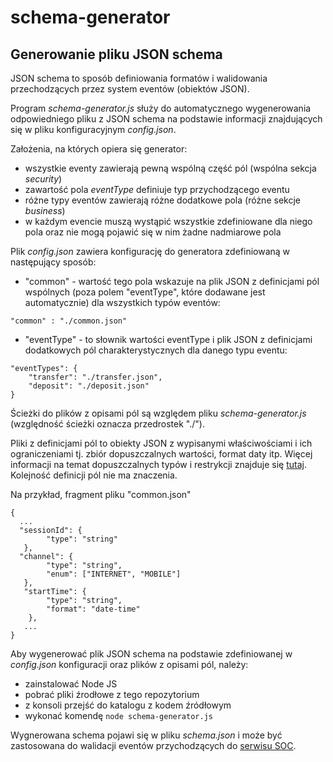 # schema-generator


## Generowanie pliku JSON schema

JSON schema to sposób definiowania formatów i walidowania przechodzących przez system eventów (obiektów JSON).

Program *schema-generator.js* służy do automatycznego wygenerowania odpowiedniego pliku z JSON schema na podstawie informacji znajdujących się w pliku konfiguracyjnym *config.json*.

Założenia, na których opiera się generator:
* wszystkie eventy zawierają pewną wspólną część pól (wspólna sekcja *security*)
* zawartość pola *eventType* definiuje typ przychodzącego eventu
* różne typy eventów zawierają różne dodatkowe pola (różne sekcje *business*)
* w każdym evencie muszą wystąpić wszystkie zdefiniowane dla niego pola oraz nie mogą pojawić się w nim żadne nadmiarowe pola

Plik *config.json* zawiera konfigurację do generatora zdefiniowaną w następujący sposób:
* "common" - wartość tego pola wskazuje na plik JSON z definicjami pól wspólnych (poza polem "eventType", które dodawane jest automatycznie) dla wszystkich typów eventów:
```
"common" : "./common.json"
```
* "eventType" - to słownik wartości eventType i plik JSON z definicjami dodatkowych pól charakterystycznych dla danego typu eventu:
```
"eventTypes": {
    "transfer": "./transfer.json", 
    "deposit": "./deposit.json" 
}
```

Ścieżki do plików z opisami pól są względem pliku *schema-generator.js* (względność ścieżki oznacza przedrostek "./").


Pliki z definicjami pól to obiekty JSON z wypisanymi właściwościami i ich ograniczeniami tj. zbiór dopuszczalnych wartości, format daty itp. Więcej informacji na temat dopuszczalnych typów i restrykcji znajduje się [tutaj](https://cswr.github.io/JsonSchema/spec/basic_types/). Kolejność definicji pól nie ma znaczenia.

Na przykład, fragment pliku "common.json"
```
{
  ...
  "sessionId": {
        "type": "string"
   },
  "channel": {
        "type": "string",
        "enum": ["INTERNET", "MOBILE"]
   },
   "startTime": {
        "type": "string",
        "format": "date-time"
    },
   ...
}
```

Aby wygenerować plik JSON schema na podstawie zdefiniowanej w *config.json* konfiguracji oraz plików z opisami pól, należy:
* zainstalować Node JS
* pobrać pliki źrodłowe z tego repozytorium
* z konsoli przejść do katalogu z kodem źródłowym
* wykonać komendę ```node schema-generator.js```

Wygnerowana schema pojawi się w pliku *schema.json* i może być zastosowana do walidacji eventów przychodzących do [serwisu SOC](https://github.com/olagontarz/soc-service).
